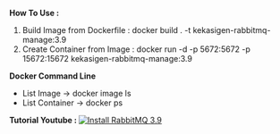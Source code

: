 <b>How To Use : </b>
1. Build Image from Dockerfile : docker build . -t kekasigen-rabbitmq-manage:3.9
2. Create Container from Image : docker run -d -p 5672:5672 -p 15672:15672 kekasigen-rabbitmq-manage:3.9

 
<b>Docker Command Line </b>
- List Image -> docker image ls
- List Container -> docker ps

<b>Tutorial Youtube : </b>
[![Install RabbitMQ 3.9](https://img.youtube.com/vi/Oqxhyt1-xw8/0.jpg)](https://www.youtube.com/watch?v=Oqxhyt1-xw8)